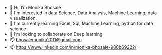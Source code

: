 - 👋 Hi, I’m Monika Bhosale
- 👀 I'm interested in data Science, Data Analysis, Machine Learning, data visualization. 
- 🌱 I'm currently learning Excel, Sql, Machine Learning, python for data science
- 💞️ I’m looking to collaborate on Deep learning 
- 📫 bhosalemonika2011@gmail.com
- 📫 https://www.linkedin.com/in/monika-bhosale-980b69222/
<!---
MonikaBhosale2011/MonikaBhosale2011 is a ✨ special ✨ repository because its `README.md` (this file) appears on your GitHub profile.
You can click the Preview link to take a look at your changes.
--->
